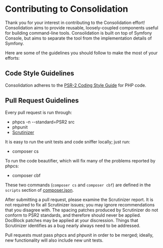 # Contributing to Consolidation

Thank you for your interest in contributing to the Consolidation effort!  Consolidation aims to provide reusable, loosely-coupled components useful for building command-line tools. Consolidation is built on top of Symfony Console, but aims to separate the tool from the implementation details of Symfony.

Here are some of the guidelines you should follow to make the most of your efforts:

## Code Style Guidelines

Consolidation adheres to the [PSR-2 Coding Style Guide](http://www.php-fig.org/psr/psr-2/) for PHP code.

## Pull Request Guidelines

Every pull request is run through:

  - phpcs -n --standard=PSR2 src
  - phpunit
  - [Scrutinizer](https://scrutinizer-ci.com/g/consolidation/annotated-command/)
  
It is easy to run the unit tests and code sniffer locally; just run:

  - composer cs

To run the code beautifier, which will fix many of the problems reported by phpcs:

  - composer cbf

These two commands (`composer cs` and `composer cbf`) are defined in the `scripts` section of [composer.json](composer.json).

After submitting a pull request, please examine the Scrutinizer report. It is not required to fix all Scrutinizer issues; you may ignore recommendations that you disagree with. The spacing patches produced by Scrutinizer do not conform to PSR2 standards, and therefore should never be applied. DocBlock patches may be applied at your discression. Things that Scrutinizer identifies as a bug nearly always need to be addressed.

Pull requests must pass phpcs and phpunit in order to be merged; ideally, new functionality will also include new unit tests.

